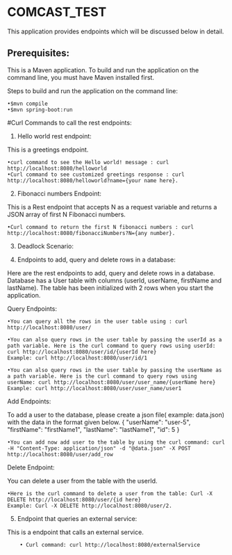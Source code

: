 # COMCAST_TEST
This application provides endpoints which will be discussed below in detail.


## Prerequisites:
This is a Maven application. To build and run the application on the command line, you must have Maven installed first.

Steps to build and run the application on the command line:

	•$mvn compile
	•$mvn spring-boot:run

#Curl Commands to call the rest endpoints:

1) Hello world rest endpoint:

This is a greetings endpoint.

	•curl command to see the Hello world! message : curl http://localhost:8080/helloworld
	•Curl command to see customized greetings response : curl http://localhost:8080/helloworld?name={your name here}.


2) Fibonacci numbers Endpoint:

This is a Rest endpoint that accepts N as a request variable and returns a JSON array of first N Fibonacci numbers.

	•Curl command to return the first N fibonacci numbers : curl http://localhost:8080/fibonacciNumbers?N={any number}.

3) Deadlock Scenario:



4) Endpoints to add, query and delete rows in a database:

Here are the rest endpoints to add, query and delete rows in a database. Database has a User table with columns (userId, userName, firstName and lastName). The table has been initialized with 2 rows when you start the application.

Query Endpoints:
	
	•You can query all the rows in the user table using : curl http://localhost:8080/user/
	
	•You can also query rows in the user table by passing the userId as a path variable. Here is the curl command to query rows using userId: curl http://localhost:8080/user/id/{userId here}
	Example: curl http://localhost:8080/user/id/1
	
	•You can also query rows in the user table by passing the userName as a path variable. Here is the curl command to query rows using userName: curl http://localhost:8080/user/user_name/{userName here}
	Example: curl http://localhost:8080/user/user_name/user1

Add Endpoints:

To add a user to the database, please create a json file( example: data.json) with the data in the format given below. 
 {
        "userName": "user-5",
        "firstName": "firstName1",
        "lastName": "lastName1",
        "id": 5
 }

	•You can add now add user to the table by using the curl command: curl -H "Content-Type: application/json" -d "@data.json" -X POST http://localhost:8080/user/add_row

Delete Endpoint:

You can delete a user from the table with the userId.

	•Here is the curl command to delete a user from the table: Curl -X DELETE http://localhost:8080/user/{id here}
	Example: Curl -X DELETE http://localhost:8080/user/2.
	
5) Endpoint that queries an external service:

This is a endpoint that calls an external service.
		
		• Curl command: curl http://localhost:8080/externalService




